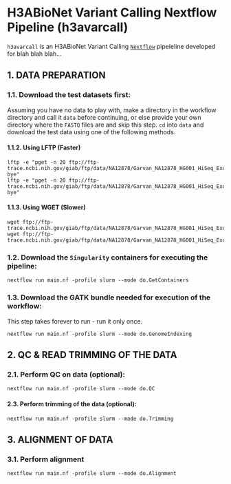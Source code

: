 # H3ABioNet Variant Calling Nextflow Pipeline (h3avarcall)
```h3avarcall``` is an H3ABioNet Variant Calling [```Nextflow```](https://www.nextflow.io/) pipeleline developed for blah blah blah...

## 1. DATA PREPARATION

### 1.1. Download the test datasets first:
Assuming you have no data to play with, make a directory in the workflow directory and call it ```data``` before continuing, or else provide your own directory where the ```FASTQ``` files are and skip this step. ``cd`` into ``data`` and download the test data using one of the following methods.

#### 1.1.2. Using LFTP (Faster)
```
lftp -e "pget -n 20 ftp://ftp-trace.ncbi.nih.gov/giab/ftp/data/NA12878/Garvan_NA12878_HG001_HiSeq_Exome/NIST7035_TAAGGCGA_L001_R1_001.fastq.gz; bye"
lftp -e "pget -n 20 ftp://ftp-trace.ncbi.nih.gov/giab/ftp/data/NA12878/Garvan_NA12878_HG001_HiSeq_Exome/NIST7035_TAAGGCGA_L001_R2_001.fastq.gz; bye"
```

#### 1.1.3. Using WGET (Slower)
```
wget ftp://ftp-trace.ncbi.nih.gov/giab/ftp/data/NA12878/Garvan_NA12878_HG001_HiSeq_Exome/NIST7035_TAAGGCGA_L001_R1_001.fastq.gz
wget ftp://ftp-trace.ncbi.nih.gov/giab/ftp/data/NA12878/Garvan_NA12878_HG001_HiSeq_Exome/NIST7035_TAAGGCGA_L001_R2_001.fastq.gz
```

### 1.2. Download the ```Singularity``` containers for executing the pipeline:
```
nextflow run main.nf -profile slurm --mode do.GetContainers

```

### 1.3. Download the GATK bundle needed for execution of the workflow:
This step takes forever to run - run it only once.

```
nextflow run main.nf -profile slurm --mode do.GenomeIndexing
```





## 2. QC & READ TRIMMING OF THE DATA

### 2.1. Perform QC on data (optional):
```
nextflow run main.nf -profile slurm --mode do.QC
```

#### 2.3. Perform trimming of the data (optional):
```
nextflow run main.nf -profile slurm --mode do.Trimming
```

## 3. ALIGNMENT OF DATA
### 3.1. Perform alignment
```
nextflow run main.nf -profile slurm --mode do.Alignment
```

